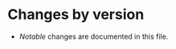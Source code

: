 # Changes by version

- _Notable_ changes are documented in this file.

<!-- Format

## [1.0.1] - 2019-10-31

### Fixed
- Something

## Added
- Something else

## Changed
- Another thing

## [1.0.0] - 2019-10-14

- Initial release

[Unreleased]: https://github.com/nonara/@crosstype/compare/v1.0.0...HEAD
[1.0.0]: https://github.com/nonara/@crosstype/compare/v0.3.0...v1.0.0

-->

